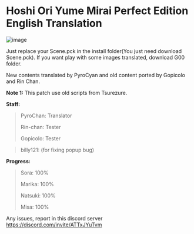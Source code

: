 # Hoshi Ori Yume Mirai Perfect Edition English Translation
![image](https://user-images.githubusercontent.com/77695583/146648721-6eb3fae7-e716-4c77-8125-23356dd6f553.png)

Just replace your Scene.pck in the install folder(You just need download Scene.pck). If you want play with some images translated, download G00 folder.
 
 New contents translated by PyroCyan and old content ported by Gopicolo and Rin Chan.
 
**Note 1:** This patch use old scripts from Tsurezure.

**Staff:** 
>PyroChan: Translator
>
>Rin-chan: Tester
>
>Gopicolo: Tester

>billy121: (for fixing popup bug)

**Progress:**
> Sora: 100%
> 
> Marika: 100%
> 
> Natsuki: 100%
> 
> Misa: 100%

Any issues, report in this discord server https://discord.com/invite/ATTxJYuTvm
